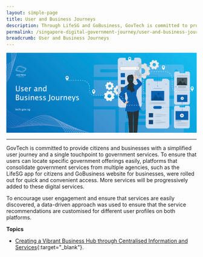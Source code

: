 ```yaml
---
layout: simple-page
title: User and Business Journeys
description: Through LifeSG and GoBusiness, GovTech is committed to provide citizens and businesses a simplified user journey and a single touchpoint to government services.
permalink: /singapore-digital-government-journey/user-and-business-journeys
breadcrumb: User and Business Journeys
---
```


![User and Business Journeys](/images/digital-transformation/User-and-business-journey-header-banner.png)

---

GovTech is committed to provide citizens and businesses with a simplified user journey and a single touchpoint to government services. To ensure that users can locate specific government offerings easily, platforms that consolidate government services from multiple agencies, such as the LifeSG app for citizens and GoBusiness website for businesses, were rolled out for quick and convenient access. More services will be progressively added to these digital services.

To encourage user engagement and ensure that services are easily discovered, a data-driven approach was used to ensure that the service recommendations are customised for different user profiles on both platforms.

**Topics**
- [Creating a Vibrant Business Hub through Centralised Information and Services](https://www.tech.gov.sg/singapore-digital-government-journey/user-and-business-journeys/creating-a-vibrant-business-hub-through-centralised-information-and-services){:target="_blank"}.
